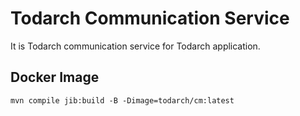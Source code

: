 # Todarch Communication Service

It is Todarch communication service for Todarch application.

## Docker Image

```shell
mvn compile jib:build -B -Dimage=todarch/cm:latest
```


